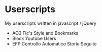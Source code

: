 # Userscripts
My userscripts written in javascript / jQuery

- AO3 Fic's Style and Bookmarks
- Block Youtube Users
- EFP Controllo Automatico Storie Seguite
